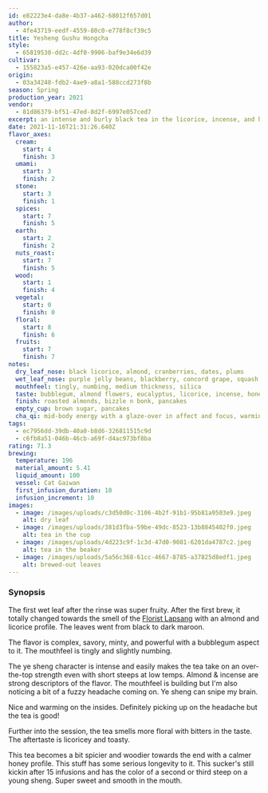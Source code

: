```yaml
---
id: e82223e4-da8e-4b37-a462-68012f657d01
author:
  - 4fe43719-eedf-4559-80c0-e778f8cf39c5
title: Yesheng Gushu Hongcha
style:
  - 65819530-dd2c-4df0-9906-baf9e34e6d39
cultivar:
  - 155823a5-e457-426e-aa93-020dca00f42e
origin:
  - 03a34248-fdb2-4ae9-a8a1-588ccd273f8b
season: Spring
production_year: 2021
vendor:
  - 81d86379-bf51-47ed-8d2f-6997e057ced7
excerpt: an intense and burly black tea in the licorice, incense, and honey realm
date: 2021-11-16T21:31:26.640Z
flavor_axes:
  cream:
    start: 4
    finish: 3
  umami:
    start: 3
    finish: 2
  stone:
    start: 3
    finish: 1
  spices:
    start: 7
    finish: 5
  earth:
    start: 2
    finish: 2
  nuts_roast:
    start: 7
    finish: 5
  wood:
    start: 1
    finish: 4
  vegetal:
    start: 0
    finish: 0
  floral:
    start: 8
    finish: 6
  fruits:
    start: 7
    finish: 7
notes:
  dry_leaf_nose: black licorice, almond, cranberries, dates, plums
  wet_leaf_nose: purple jelly beans, blackberry, concord grape, squash
  mouthfeel: tingly, numbing, medium thickness, silica
  taste: bubblegum, almond flowers, eucalyptus, licorice, incense, honey
  finish: roasted almonds, bizzle n bonk, pancakes
  empty_cup: brown sugar, pancakes
  cha_qi: mid-body energy with a glaze-over in affect and focus, warming
tags:
  - ec7956dd-39db-40a0-b8d6-326811515c9d
  - c6fb8a51-046b-46cb-a69f-d4ac973bf8ba
rating: 71.3
brewing:
  temperature: 196
  material_amount: 5.41
  liquid_amount: 100
  vessel: Cat Gaiwan
  first_infusion_duration: 10
  infusion_increment: 10
images:
  - image: /images/uploads/c3d50d0c-3106-4b2f-91b1-95b81a9503e9.jpeg
    alt: dry leaf
  - image: /images/uploads/381d3fba-59be-49dc-8523-13b8845402f0.jpeg
    alt: tea in the cup
  - image: /images/uploads/4d223c9f-1c3d-47d0-9081-6201da4787c2.jpeg
    alt: tea in the beaker
  - image: /images/uploads/5a56c368-61cc-4667-8785-a37825d8edf1.jpeg
    alt: brewed-out leaves
---
```

### Synopsis

The first wet leaf after the rinse was super fruity. After the first brew, it totally changed towards the smell of the [Florist Lapsang](https://puerh.wtf/sessions/2020/12/florist-lapsang/) with an almond and licorice profile. The leaves went from black to dark maroon. 

The flavor is complex, savory, minty, and powerful with a bubblegum aspect to it. The mouthfeel is tingly and slightly numbing.

The ye sheng character is intense and easily makes the tea take on an over-the-top strength even with short steeps at low temps. Almond & incense are strong descriptors of the flavor. The mouthfeel is building but I'm also noticing a bit of a fuzzy headache coming on. Ye sheng can snipe my brain.

Nice and warming on the insides. Definitely picking up on the headache but the tea is good!

Further into the session, the tea smells more floral with bitters in the taste. The aftertaste is licoricey and toasty.

This tea becomes a bit spicier and woodier towards the end with a calmer honey profile. This stuff has some serious longevity to it. This sucker's still kickin after 15 infusions and has the color of a second or third steep on a young sheng. Super sweet and smooth in the mouth.